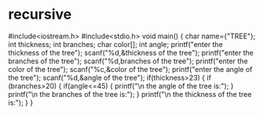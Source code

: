 # recursive
#include<iostream.h>
#include<stdio.h>
void main()
{
char name={"TREE"};
int thickness;
int branches;
char color[];
int angle;
printf("enter the thickness of the tree");
scanf("%d,&thickness of the tree");
printf("enter the branches of the tree");
scanf("%d,branches of the tree");
printf("enter the color of the tree");
scanf("%c,&color of the tree");
printf("enter the angle of the tree");
scanf("%d,&angle of the tree");
if(thickness>23)
{
if (branches>20)
{
if(angle<=45)
{
printf("\n the angle of the tree is:");
}
printf("\n the branches of the tree is:");
}
printf("\n the thickness of the tree is:");
}
}
